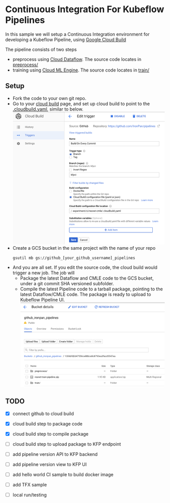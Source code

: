 # Continuous Integration For Kubeflow Pipelines

In this sample we will setup a Continuous Integration environment for developing a Kubeflow Pipeline, using [Google Cloud Build](https://cloud.google.com/cloud-build/)

The pipeline consists of two steps
- preprocess using [Cloud Dataflow](https://cloud.google.com/dataflow/). The source code locates in [preprocess/](preprocess)
- training using [Cloud ML Engine](https://cloud.google.com/ml-engine/). The source code locates in [train/](train)

## Setup

- Fork the code to your own git repo.
- Go to your [cloud build](https://pantheon.corp.google.com/cloud-build) page, and set up cloud build to point to the [.cloudbuild.yaml](.cloudbuild.yaml), similar to below.
![alt text](etc/cloudbuild_config.png)
- Create a GCS bucket in the same project with the name of your repo
    ```
    gsutil mb gs://github_[your_github_username]_pipelines
    ```
- And you are all set. If you edit the source code, the cloud build would trigger a new job. The job will 
  - Package the latest Dataflow and CMLE code to the GCS bucket, under a git commit SHA versioned subfolder.
  - Compile the latest Pipeline code to a tarball package, pointing to the latest Dataflow/CMLE code. The package is ready to upload to Kubeflow Pipeline UI.
![alt text](etc/gcs.png)


## TODO
- [x] connect github to cloud build
- [x] cloud build step to package code
- [x] cloud build step to compile package
- [ ] cloud build step to upload package to KFP endpoint

- [ ] add pipeline version API to KFP backend
- [ ] add pipeline version view to KFP UI

- [ ] add hello world CI sample to build docker image
- [ ] add TFX sample

- [ ] local run/testing
